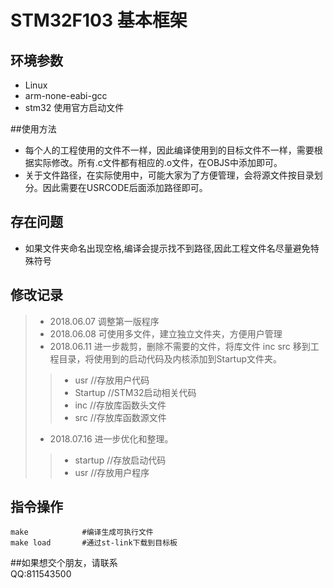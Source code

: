 # STM32F103 基本框架 
## 环境参数
* Linux   
* arm-none-eabi-gcc    
* stm32 使用官方启动文件   

##使用方法    
* 每个人的工程使用的文件不一样，因此编译使用到的目标文件不一样，需要根据实际修改。所有.c文件都有相应的.o文件，在OBJS中添加即可。   
* 关于文件路径，在实际使用中，可能大家为了方便管理，会将源文件按目录划分。因此需要在USRCODE后面添加路径即可。

## 存在问题
* 如果文件夹命名出现空格,编译会提示找不到路径,因此工程文件名尽量避免特殊符号    


## 修改记录
> * 2018.06.07 调整第一版程序
> * 2018.06.08 可使用多文件，建立独立文件夹，方便用户管理
> * 2018.06.11 进一步裁剪，删除不需要的文件，将库文件 inc src 移到工程目录，将使用到的启动代码及内核添加到Startup文件夹。
>> * usr			//存放用户代码
>> * Startup		//STM32启动相关代码
>> * inc			//存放库函数头文件
>> * src			//存放库函数源文件
> * 2018.07.16 进一步优化和整理。
>> * startup		//存放启动代码
>> * usr			//存放用户程序

## 指令操作    
	make			#编译生成可执行文件
	make load		#通过st-link下载到目标板
##如果想交个朋友，请联系    
QQ:811543500
